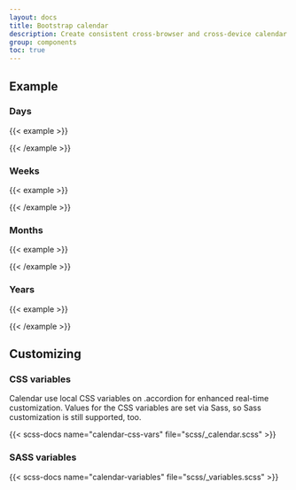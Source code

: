 ```yaml
---
layout: docs
title: Bootstrap calendar
description: Create consistent cross-browser and cross-device calendar.
group: components
toc: true
---
```


## Example

### Days

{{< example >}}
<div class="d-flex">
  <div id="myCalendar" class="border rounded" data-coreui-show-week-number="true" data-coreui-show-adjacement-days="true" data-coreui-start-date="2021/08/02" data-coreui-end-date="2021/08/12" data-coreui-calendars="2" data-coreui-range="true"></div>
</div>
{{< /example >}}

### Weeks

{{< example >}}
<div class="d-flex">
  <div id="myCalendarWeek" class="border rounded" data-coreui-show-week-number="true" data-coreui-show-adjacement-days="true" data-coreui-start-date="2025W07" data-coreui-end-date="2025W12" data-coreui-calendars="2" data-coreui-range="true" data-coreui-selection-type="week"></div>
</div>
{{< /example >}}

### Months

{{< example >}}
<div class="d-flex">
  <div 
    id="myCalendarMonth"
    class="border rounded"
    data-coreui-show-week-number="true"
    data-coreui-start-date="2022-8"
    data-coreui-end-date="2023-8"
    data-coreui-calendars="2"
    data-coreui-range="true"
    data-coreui-selection-type="month">
  </div>
</div>
{{< /example >}}

### Years

{{< example >}}
<div class="d-flex">
  <div id="myCalendarYear" class="border rounded" data-coreui-show-week-number="true" data-coreui-show-adjacement-days="true" data-coreui-start-date="2022" data-coreui-end-date="2024" data-coreui-calendars="2" data-coreui-range="true" data-coreui-selection-type="year"></div>
</div>
{{< /example >}}

## Customizing

### CSS variables

Calendar use local CSS variables on .accordion for enhanced real-time customization. Values for the CSS variables are set via Sass, so Sass customization is still supported, too.

{{< scss-docs name="calendar-css-vars" file="scss/_calendar.scss" >}}

### SASS variables

{{< scss-docs name="calendar-variables" file="scss/_variables.scss" >}}
